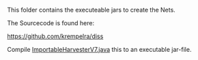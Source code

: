This folder contains the executeable jars to create the Nets.

The Sourcecode is found here: 

https://github.com/krempelra/diss 

Compile [ImportableHarvesterV7.java](https://github.com/krempelra/diss/blob/master/src/main/java/de/rkrempel/diss/harvesting/harvesterexecs/ImportableHarvesterV7.java) this to an executable jar-file.
